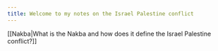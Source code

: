 ```yaml
---
title: Welcome to my notes on the Israel Palestine conflict
---
```


[[Nakba|What is the Nakba and how does it define the Israel Palestine conflict?]]